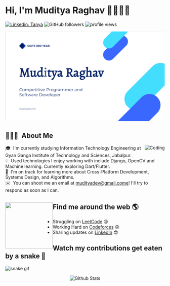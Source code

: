 # Hi, I'm Muditya Raghav 🙋‍♂️👨‍💻

[![Linkedin: Tanya](https://img.shields.io/badge/-Muditya-blue?style=flat-square&logo=Linkedin&logoColor=white&link=https://www.linkedin.com/in/muditya/)](https://www.linkedin.com/in/muditya/)
![GitHub followers](https://img.shields.io/github/followers/mudityadev?label=Follow&style=social)
<img alt = "profile views" src="https://komarev.com/ghpvc/?username=mudityadev&color=blue">  

![Purple Gradient Geometric Technology Profile LinkedIn Banner  (1)](https://github.com/mudityadev/mudityadev/blob/master/Screenshot%20(36).png)


## 👨🏻‍💻 &nbsp;About Me

<img alt="Coding" src="https://media.giphy.com/media/qgQUggAC3Pfv687qPC/giphy.gif" align="right"/>

🎓 &nbsp;I'm currently studying Information Technology Engineering at Gyan Ganga Institute of Technology and Sciences, Jabalpur.\
💡 &nbsp;Used technologies I enjoy working with include Django, OpenCV and Machine learning. Currently exploring Dart/Flutter.\
🌱 &nbsp;I'm on track for learning more about Cross-Platform Development, Systems Design, and Algorithms.\
✉️ &nbsp;You can shoot me an email at mudityadev@gmail.come! I'll try to respond as soon as I can.



## Find me around the web 🌎 <a href="https://www.linkedin.com/in/muditya/"><img align="left" width="150" height="146" src="https://media.giphy.com/media/MT5UUV1d4CXE2A37Dg/giphy.gif"></a>
- Struggling on <a href="https://www.leetcode.com/mudityadev/">LeetCode</a> 😍
- Working Hard on <a href="https://www.codeforces.com/profile/mudityadev/">Codeforces</a> 🙃
- Sharing updates on <a href="https://www.linkedin.com/in/muditya/">LinkedIn</a> 😎

## Watch my contributions get eaten by a snake 🐍
![snake gif](https://github.com/mudityadev/Actions/blob/output/github-contribution-grid-snake.svg)

<p align="center">
        <img src="https://raw.githubusercontent.com/bornmay/bornmay/Update/svg/Bottom.svg" alt="Github Stats" />
</p>
